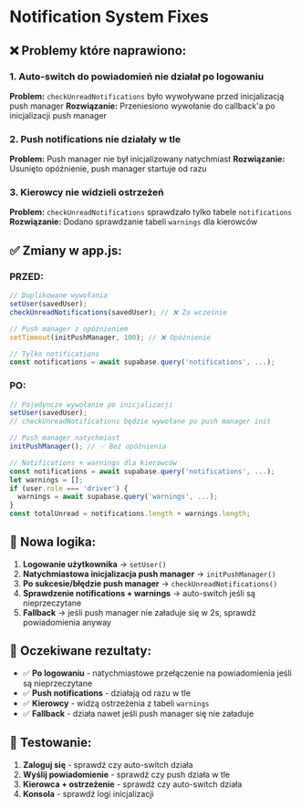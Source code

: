 # Notification System Fixes

## ❌ **Problemy które naprawiono:**

### 1. **Auto-switch do powiadomień nie działał po logowaniu**
**Problem:** `checkUnreadNotifications` było wywoływane przed inicjalizacją push manager
**Rozwiązanie:** Przeniesiono wywołanie do callback'a po inicjalizacji push manager

### 2. **Push notifications nie działały w tle**
**Problem:** Push manager nie był inicjalizowany natychmiast
**Rozwiązanie:** Usunięto opóźnienie, push manager startuje od razu

### 3. **Kierowcy nie widzieli ostrzeżeń**
**Problem:** `checkUnreadNotifications` sprawdzało tylko tabele `notifications`
**Rozwiązanie:** Dodano sprawdzanie tabeli `warnings` dla kierowców

## ✅ **Zmiany w app.js:**

### **PRZED:**
```javascript
// Duplikowane wywołania
setUser(savedUser);
checkUnreadNotifications(savedUser); // ❌ Za wcześnie

// Push manager z opóźnieniem
setTimeout(initPushManager, 100); // ❌ Opóźnienie

// Tylko notifications
const notifications = await supabase.query('notifications', ...);
```

### **PO:**
```javascript
// Pojedyncze wywołanie po inicjalizacji
setUser(savedUser);
// checkUnreadNotifications będzie wywołane po push manager init

// Push manager natychmiast
initPushManager(); // ✅ Bez opóźnienia

// Notifications + warnings dla kierowców
const notifications = await supabase.query('notifications', ...);
let warnings = [];
if (user.role === 'driver') {
  warnings = await supabase.query('warnings', ...);
}
const totalUnread = notifications.length + warnings.length;
```

## 🔧 **Nowa logika:**

1. **Logowanie użytkownika** → `setUser()`
2. **Natychmiastowa inicjalizacja push manager** → `initPushManager()`
3. **Po sukcesie/błędzie push manager** → `checkUnreadNotifications()`
4. **Sprawdzenie notifications + warnings** → auto-switch jeśli są nieprzeczytane
5. **Fallback** → jeśli push manager nie załaduje się w 2s, sprawdź powiadomienia anyway

## 📱 **Oczekiwane rezultaty:**

- ✅ **Po logowaniu** - natychmiastowe przełączenie na powiadomienia jeśli są nieprzeczytane
- ✅ **Push notifications** - działają od razu w tle
- ✅ **Kierowcy** - widzą ostrzeżenia z tabeli `warnings`
- ✅ **Fallback** - działa nawet jeśli push manager się nie załaduje

## 🧪 **Testowanie:**

1. **Zaloguj się** - sprawdź czy auto-switch działa
2. **Wyślij powiadomienie** - sprawdź czy push działa w tle
3. **Kierowca + ostrzeżenie** - sprawdź czy auto-switch działa
4. **Konsola** - sprawdź logi inicjalizacji
